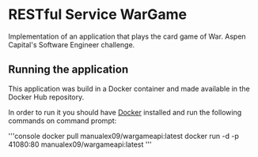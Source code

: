 # RESTful Service WarGame

Implementation of an application that plays the card game of War.
Aspen Capital's Software Engineer challenge.

## Running the application

This application was build in a Docker container and made available in the Docker Hub repository.

In order to run it you should have [Docker](https://www.docker.com/products/docker) installed and run the following commands on command prompt:

'''console
docker pull manualex09/wargameapi:latest
docker run -d -p 41080:80 manualex09/wargameapi:latest
'''
